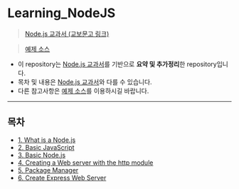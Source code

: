 # Learning_NodeJS

> [Node.js 교과서 (교보문고 링크)](http://www.kyobobook.co.kr/product/detailViewKor.laf?ejkGb=KOR&mallGb=KOR&barcode=9791160505221&orderClick=LEA&Kc=)

> [예제 소스](https://github.com/gilbutITbook/006982)

- 이 repository는 [Node.js 교과서](http://www.kyobobook.co.kr/product/detailViewKor.laf?ejkGb=KOR&mallGb=KOR&barcode=9791160505221&orderClick=LEA&Kc=)를 기반으로 <strong>요약 및 추가정리</strong>한 repository입니다.
- 목차 및 내용은 [Node.js 교과서](http://www.kyobobook.co.kr/product/detailViewKor.laf?ejkGb=KOR&mallGb=KOR&barcode=9791160505221&orderClick=LEA&Kc=)와 다를 수 있습니다.
- 다른 참고사항은 [예제 소스](https://github.com/gilbutITbook/006982)를 이용하시길 바랍니다.

<hr/>

## 목차
- [1. What is a Node.js](./Chapter01/README.md)
- [2. Basic JavaScript](./Chapter02/README.md)
- [3. Basic Node.js](./Chapter03/README.md)
- [4. Creating a Web server with the http module](./Chapter04/README.md)
- [5. Package Manager](./Chapter05/README.md)
- [6. Create Express Web Server](./Chapter06/README.md)